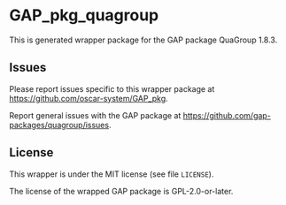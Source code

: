 # GAP_pkg_quagroup

This is generated wrapper package for the GAP package QuaGroup 1.8.3.

## Issues

Please report issues specific to this wrapper package at <https://github.com/oscar-system/GAP_pkg>.

Report general issues with the GAP package at <https://github.com/gap-packages/quagroup/issues>.

## License

This wrapper is under the MIT license (see file `LICENSE`).

The license of the wrapped GAP package is GPL-2.0-or-later.
